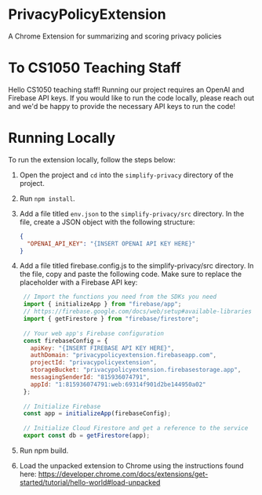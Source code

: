 # PrivacyPolicyExtension
A Chrome Extension for summarizing and scoring privacy policies

# To CS1050 Teaching Staff
Hello CS1050 teaching staff! Running our project requires an OpenAI and Firebase API keys. If you would like to run the code locally, please reach out and we'd be happy to provide the necessary API keys to run the code!

# Running Locally

To run the extension locally, follow the steps below:

1. Open the project and `cd` into the `simplify-privacy` directory of the project.
2. Run `npm install`.
3. Add a file titled `env.json` to the `simplify-privacy/src` directory. In the file, create a JSON object with the following structure:
   ```json
   {
     "OPENAI_API_KEY": "{INSERT OPENAI API KEY HERE}"
   }
   ```


4. Add a file titled firebase.config.js to the simplify-privacy/src directory. In the file, copy and paste the following code. Make sure to replace the placeholder with a Firebase API key:
   ```javascript
    // Import the functions you need from the SDKs you need
    import { initializeApp } from "firebase/app";
    // https://firebase.google.com/docs/web/setup#available-libraries
    import { getFirestore } from "firebase/firestore";
    
    // Your web app's Firebase configuration
    const firebaseConfig = {
      apiKey: "{INSERT FIREBASE API KEY HERE}",
      authDomain: "privacypolicyextension.firebaseapp.com",
      projectId: "privacypolicyextension",
      storageBucket: "privacypolicyextension.firebasestorage.app",
      messagingSenderId: "815936074791",
      appId: "1:815936074791:web:69314f901d2be144950a02"
    };
    
    // Initialize Firebase
    const app = initializeApp(firebaseConfig);
    
    // Initialize Cloud Firestore and get a reference to the service
    export const db = getFirestore(app);
   ```

5. Run npm build.
6. Load the unpacked extension to Chrome using the instructions found here: https://developer.chrome.com/docs/extensions/get-started/tutorial/hello-world#load-unpacked





